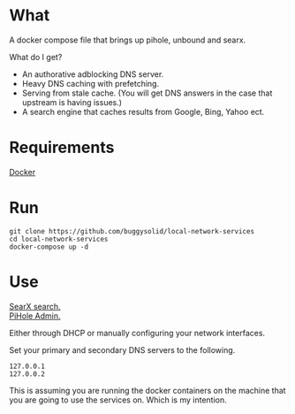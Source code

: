 # What

A docker compose file that brings up pihole, unbound and searx.

What do I get?

- An authorative adblocking DNS server.
- Heavy DNS caching with prefetching.
- Serving from stale cache. (You will get DNS answers in the case that upstream is having issues.)
- A search engine that caches results from Google, Bing, Yahoo ect.

# Requirements

[Docker](https://docs.docker.com/engine/install/) 

# Run

```
git clone https://github.com/buggysolid/local-network-services
cd local-network-services
docker-compose up -d
```

# Use

[SearX search.](http://127.0.0.1:8080)  
[PiHole Admin.](http://127.0.0.1)   

Either through DHCP or manually configuring your network interfaces.

Set your primary and secondary DNS servers to the following.

```
127.0.0.1
127.0.0.2
```

This is assuming you are running the docker containers on the machine that you are going to use the services on. Which is my intention.
